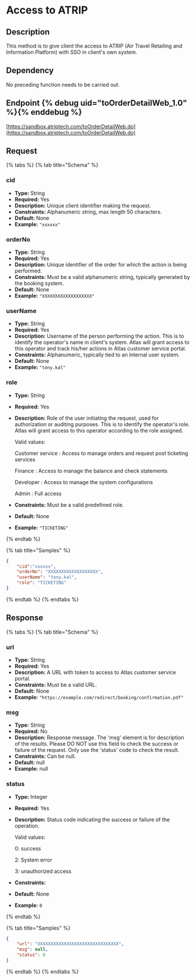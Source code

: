 # Access to ATRIP 

## Description

This method is to give client the access to ATRIP (Air Travel Retailing and Information Platform) with SSO in client's own system.&#x20;

## Dependency

No preceding function needs to be carried out.

## Endpoint {% debug uid="toOrderDetailWeb_1.0" %}{% enddebug %}

[https://sandbox.atriptech.com/toOrderDetailWeb.do](https://sandbox.atriptech.com/toOrderDetailWeb.do)

## Request

{% tabs %}
{% tab title="Schema" %}


### **cid**
- **Type:** String  
- **Required:** Yes  
- **Description:** Unique client identifier making the request.  
- **Constraints:** Alphanumeric string, max length 50 characters.  
- **Default:** None  
- **Example:** `"xxxxxx"`

### **orderNo**
- **Type:** String  
- **Required:** Yes  
- **Description:** Unique identifier of the order for which the action is being performed.  
- **Constraints:** Must be a valid alphanumeric string, typically generated by the booking system.  
- **Default:** None  
- **Example:** `"XXXXXXXXXXXXXXXXXXX"`

### **userName**
- **Type:** String  
- **Required:** Yes  
- **Description:** Username of the person performing the action. This is to identify the operator's name in client's system. Atlas will grant access to this operator and track his/her actions in Atlas customer service portal.
- **Constraints:** Alphanumeric, typically tied to an internal user system.  
- **Default:** None  
- **Example:** `"tony.kal"`

### **role**
- **Type:** String  
- **Required:** Yes  
- **Description:** Role of the user initiating the request, used for authorization or auditing purposes. This is to identify the operator's role. Atlas will grant access to this operator according to the role assigned. 

  Valid values:

  Customer service : Access to manage orders and request post ticketing services

  Finance : Access to manage the balance and check statements

  Developer : Access to manage the system configurations

  Admin : Full access  
- **Constraints:** Must be a valid predefined role. 
- **Default:** None  
- **Example:** `"TICKETING"`

{% endtab %}

{% tab title="Samples" %}
```json
{
    "cid":"xxxxxx", 
    "orderNo": "XXXXXXXXXXXXXXXXXXX",
    "userName": "tony.kal",
    "role": "TICKETING"
}
```
{% endtab %}
{% endtabs %}

## Response

{% tabs %}
{% tab title="Schema" %}
### **url**
- **Type:** String  
- **Required:** Yes  
- **Description:** A URL with token to access to Atlas customer service portal. 
- **Constraints:** Must be a valid URL.  
- **Default:** None  
- **Example:** `"https://example.com/redirect/booking/confirmation.pdf"`  

### **msg**
- **Type:** String  
- **Required:** No  
- **Description:** Response message. The 'msg' element is for description of the results. Please DO NOT use this field to check the success or failure of the request. Only use the 'status' code to check the result. 
- **Constraints:** Can be null.  
- **Default:** null  
- **Example:** null  

### **status**
- **Type:** Integer  
- **Required:** Yes  
- **Description:** Status code indicating the success or failure of the operation.  

  Valid values:

  0: success

  2: System error

  3: unauthorized access
- **Constraints:**  
- **Default:** None  
- **Example:** `0`

{% endtab %}

{% tab title="Samples" %}
```json
{
    "url": "XXXXXXXXXXXXXXXXXXXXXXXXXXXXXXX",
    "msg": null,
    "status": 0
}
```
{% endtab %}
{% endtabs %}

###
